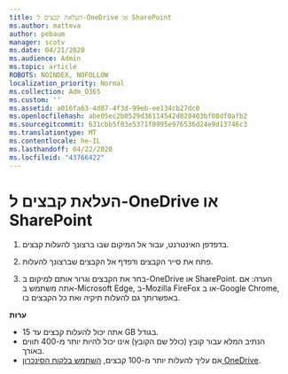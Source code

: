 ```yaml
---
title: העלאת קבצים ל-OneDrive או SharePoint
ms.author: matteva
author: pebaum
manager: scotv
ms.date: 04/21/2020
ms.audience: Admin
ms.topic: article
ROBOTS: NOINDEX, NOFOLLOW
localization_priority: Normal
ms.collection: Adm_O365
ms.custom: ''
ms.assetid: a016fa63-4d87-4f3d-99eb-ee134cb27dc0
ms.openlocfilehash: abe05ec2b0529d36114542d828403bf08df0afb2
ms.sourcegitcommit: 631cbb5f03e5371f0995e976536d24e9d13746c3
ms.translationtype: MT
ms.contentlocale: he-IL
ms.lasthandoff: 04/22/2020
ms.locfileid: "43766422"
---
```

# <a name="upload-files-to-onedrive-or-sharepoint"></a>העלאת קבצים ל-OneDrive או SharePoint

1. בדפדפן האינטרנט, עבור אל המיקום שבו ברצונך להעלות קבצים.
    
2. פתח את סייר הקבצים ודפדף אל הקבצים שברצונך להעלות.
    
3. בחר את הקבצים וגרור אותם למיקום ב-OneDrive או SharePoint. הערה: אם אתה משתמש ב-Microsoft Edge, ב-Mozilla FireFox או ב-Google Chrome, באפשרותך גם להעלות תיקיה ואת כל הקבצים בו.
    
**ערות**
- אתה יכול להעלות קבצים עד 15 GB בגודל. 
- הנתיב המלא עבור קובץ (כולל שם הקובץ) אינו יכול להיות יותר מ-400 תווים באורך. 
- אם עליך להעלות יותר מ-100 קבצים, [השתמש בלקוח הסינכרון OneDrive](https://go.microsoft.com/fwlink/?linkid=866427). 
  

